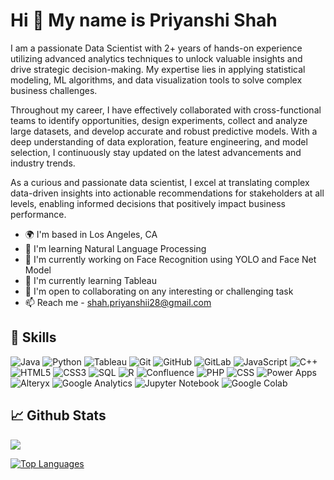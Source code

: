 Hi 👋 My name is Priyanshi Shah
================================
I am a passionate Data Scientist with 2+ years of hands-on experience utilizing advanced analytics techniques to unlock valuable insights and drive strategic decision-making. My expertise lies in applying statistical modeling, ML algorithms, and data visualization tools to solve complex business challenges.

Throughout my career, I have effectively collaborated with cross-functional teams to identify opportunities, design experiments, collect and analyze large datasets, and develop accurate and robust predictive models. With a deep understanding of data exploration, feature engineering, and model selection, I continuously stay updated on the latest advancements and industry trends.

As a curious and passionate data scientist, I excel at translating complex data-driven insights into actionable recommendations for stakeholders at all levels, enabling informed decisions that positively impact business performance.

* 🌍  I'm based in Los Angeles, CA
* 🧠  I'm learning Natural Language Processing
* 🔭  I'm currently working on Face Recognition using YOLO and Face Net Model
* 🌱  I'm currently learning Tableau
* 🤝  I'm open to collaborating on any interesting or challenging task
* 📫 Reach me - shah.priyanshii28@gmail.com


## 🔧 Skills

![Java](https://img.shields.io/badge/-Java-EC2025?style=flat-square&logo=java&logoColor=white)
![Python](https://img.shields.io/badge/-Python-F7CC41?style=flat-square&logo=Python)
![Tableau](https://img.shields.io/badge/-Tableau-F80000?style=flat-square&logo=Tableau)
![Git](https://img.shields.io/badge/-Git-black?style=flat-square&logo=git)
![GitHub](https://img.shields.io/badge/-GitHub-181717?style=flat-square&logo=github)
![GitLab](https://img.shields.io/badge/-GitLab-FCA121?style=flat-square&logo=gitlab)
![JavaScript](https://img.shields.io/badge/-JavaScript-black?style=flat-square&logo=javascript)
![C++](https://img.shields.io/badge/-C++-00599C?style=flat-square&logo=c)
![HTML5](https://img.shields.io/badge/-HTML5-E34F26?style=flat-square&logo=html5&logoColor=white)
![CSS3](https://img.shields.io/badge/-CSS3-1572B6?style=flat-square&logo=css3)
![SQL](https://img.shields.io/badge/-SQL-black?style=flat-square&logo=SQL)
![R](https://img.shields.io/badge/-R-00599C?style=flat-square&logo=R)
![Confluence](https://img.shields.io/badge/-Confluence-F7CC41?style=flat-square&logo=Confluence)
![PHP](https://img.shields.io/badge/-PHP-black?style=flat-square&logo=PHP)
![CSS](https://img.shields.io/badge/-CSS-F7CC41?style=flat-square&logo=CSS)
![Power Apps](https://img.shields.io/badge/-Power_Apps-black?style=flat-square&logo=PowerApps)
![Alteryx](https://img.shields.io/badge/-Alteryx-00599C?style=flat-square&logo=Alteryx)
![Google Analytics](https://img.shields.io/badge/-Google_Analytics-F7CC41?style=flat-square&logo=GoogleAnalytics)
![Jupyter Notebook](https://img.shields.io/badge/-Jupyter_Notebook-00599C?style=flat-square&logo=JupyterNotebook)
![Google Colab](https://img.shields.io/badge/-Google_Colab-black?style=flat-square&logo=Google-Colab) 







## &#x1f4c8; Github Stats
<!--
<a href="http://www.github.com/Priyanshiishah"><img src="https://github-readme-stats.vercel.app/api?username=Priyanshiishah&show_icons=true&hide=&count_private=true&title_color=0891b2&text_color=ffffff&icon_color=0891b2&bg_color=1c1917&hide_border=true&show_icons=true" alt="Priyanshiishah's GitHub stats" /></a>
-->

<a href="http://www.github.com/Priyanshiishah"><img src="https://github-readme-streak-stats.herokuapp.com/?user=Priyanshiishah&stroke=ffffff&background=1c1917&ring=0891b2&fire=0891b2&currStreakNum=ffffff&currStreakLabel=0891b2&sideNums=ffffff&sideLabels=ffffff&dates=ffffff&hide_border=true" /></a>

<a href="https://github.com/Priyanshiishah" align="left"><img src="https://github-readme-stats.vercel.app/api/top-langs/?username=Priyanshiishah&langs_count=10&title_color=0891b2&text_color=ffffff&icon_color=0891b2&bg_color=1c1917&hide_border=true&locale=en&custom_title=Top%20%Languages" alt="Top Languages" /></a>

<!--
**Priyanshiishah/Priyanshiishah** is a ✨ _special_ ✨ repository because its `README.md` (this file) appears on your GitHub profile.

Here are some ideas to get you started:

- 🔭 I’m currently working on ...
- 🌱 I’m currently learning ...
- 👯 I’m looking to collaborate on ...
- 🤔 I’m looking for help with ...
- 💬 Ask me about ...
- 📫 How to reach me: ...
- 😄 Pronouns: ...
- ⚡ Fun fact: ...
-->
